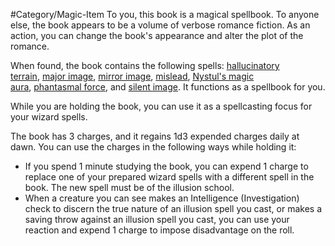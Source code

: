 #Category/Magic-Item 
To you, this book is a magical spellbook. To anyone else, the book appears to be a volume of verbose romance fiction. As an action, you can change the book's appearance and alter the plot of the romance.

When found, the book contains the following spells: [hallucinatory terrain](https://5e.tools/spells.html#hallucinatory%20terrain_phb), [major image](https://5e.tools/spells.html#major%20image_phb), [mirror image](https://5e.tools/spells.html#mirror%20image_phb), [mislead](https://5e.tools/spells.html#mislead_phb), [Nystul's magic aura](https://5e.tools/spells.html#nystul's%20magic%20aura_phb), [phantasmal force](https://5e.tools/spells.html#phantasmal%20force_phb), and [silent image](https://5e.tools/spells.html#silent%20image_phb). It functions as a spellbook for you.

While you are holding the book, you can use it as a spellcasting focus for your wizard spells.

The book has 3 charges, and it regains 1d3 expended charges daily at dawn. You can use the charges in the following ways while holding it:

-   If you spend 1 minute studying the book, you can expend 1 charge to replace one of your prepared wizard spells with a different spell in the book. The new spell must be of the illusion school.
-   When a creature you can see makes an Intelligence (Investigation) check to discern the true nature of an illusion spell you cast, or makes a saving throw against an illusion spell you cast, you can use your reaction and expend 1 charge to impose disadvantage on the roll.